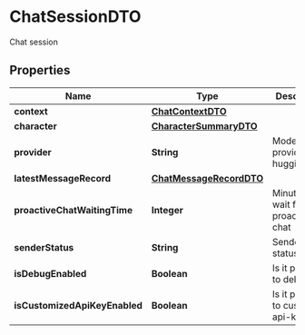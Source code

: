 

# ChatSessionDTO

Chat session

## Properties

| Name | Type | Description | Notes |
|------------ | ------------- | ------------- | -------------|
|**context** | [**ChatContextDTO**](ChatContextDTO.md) |  |  [optional] |
|**character** | [**CharacterSummaryDTO**](CharacterSummaryDTO.md) |  |  [optional] |
|**provider** | **String** | Model provider: hugging_face | open_ai | azure_open_ai | dash_scope | ollama | unknown |  [optional] |
|**latestMessageRecord** | [**ChatMessageRecordDTO**](ChatMessageRecordDTO.md) |  |  [optional] |
|**proactiveChatWaitingTime** | **Integer** | Minutes to wait for a proactive chat |  [optional] |
|**senderStatus** | **String** | Sender status: online | offline | invisible |  [optional] |
|**isDebugEnabled** | **Boolean** | Is it possible to debug |  [optional] |
|**isCustomizedApiKeyEnabled** | **Boolean** | Is it possible to customize api-key |  [optional] |



